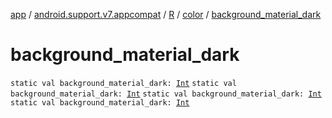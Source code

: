 [app](../../../index.md) / [android.support.v7.appcompat](../../index.md) / [R](../index.md) / [color](index.md) / [background_material_dark](.)

# background_material_dark

`static val background_material_dark: `[`Int`](https://kotlinlang.org/api/latest/jvm/stdlib/kotlin/-int/index.html)
`static val background_material_dark: `[`Int`](https://kotlinlang.org/api/latest/jvm/stdlib/kotlin/-int/index.html)
`static val background_material_dark: `[`Int`](https://kotlinlang.org/api/latest/jvm/stdlib/kotlin/-int/index.html)
`static val background_material_dark: `[`Int`](https://kotlinlang.org/api/latest/jvm/stdlib/kotlin/-int/index.html)